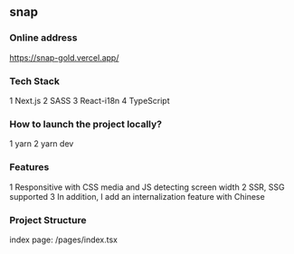 ## snap

### Online address
https://snap-gold.vercel.app/

### Tech Stack
1 Next.js
2 SASS
3 React-i18n
4 TypeScript

### How to launch the project locally?
1 yarn
2 yarn dev

### Features
1 Responsitive with CSS media and JS detecting screen width 
2 SSR, SSG supported
3 In addition, I add an internalization feature with Chinese

### Project Structure
index page: /pages/index.tsx



